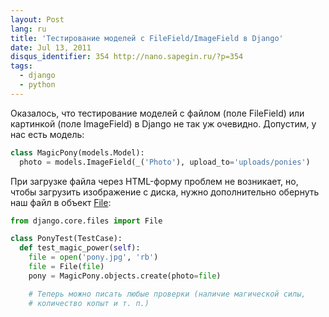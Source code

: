 ```yaml
---
layout: Post
lang: ru
title: 'Тестирование моделей с FileField/ImageField в Django'
date: Jul 13, 2011
disqus_identifier: 354 http://nano.sapegin.ru/?p=354
tags:
  - django
  - python
---
```


Оказалось, что тестирование моделей с файлом (поле FileField) или картинкой (поле ImageField) в Django не так уж очевидно. Допустим, у нас есть модель:

```python
class MagicPony(models.Model):
  photo = models.ImageField(_('Photo'), upload_to='uploads/ponies')
```

При загрузке файла через HTML-форму проблем не возникает, но, чтобы загрузить изображение с диска, нужно дополнительно обернуть наш файл в объект [File](https://docs.djangoproject.com/en/dev/ref/files/file/):

```python
from django.core.files import File

class PonyTest(TestCase):
  def test_magic_power(self):
    file = open('pony.jpg', 'rb')
    file = File(file)
    pony = MagicPony.objects.create(photo=file)

    # Теперь можно писать любые проверки (наличие магической силы,
    # количество копыт и т. п.)
```
